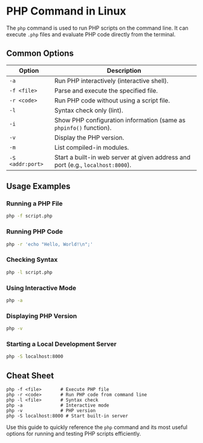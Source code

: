 # PHP Command in Linux

The `php` command is used to run PHP scripts on the command line. It can execute `.php` files and evaluate PHP code directly from the terminal.

## Common Options

| Option        | Description                                                                 |
|---------------|-----------------------------------------------------------------------------|
| `-a`          | Run PHP interactively (interactive shell).                                  |
| `-f <file>`   | Parse and execute the specified file.                                       |
| `-r <code>`   | Run PHP code without using a script file.                                   |
| `-l`          | Syntax check only (lint).                                                   |
| `-i`          | Show PHP configuration information (same as `phpinfo()` function).          |
| `-v`          | Display the PHP version.                                                    |
| `-m`          | List compiled-in modules.                                                   |
| `-S <addr:port>` | Start a built-in web server at given address and port (e.g., `localhost:8000`). |

## Usage Examples

### Running a PHP File
```bash
php -f script.php
```

### Running PHP Code
```bash
php -r 'echo "Hello, World!\n";'
```

### Checking Syntax
```bash
php -l script.php
```

### Using Interactive Mode
```bash
php -a
```

### Displaying PHP Version
```bash
php -v
```

### Starting a Local Development Server
```bash
php -S localhost:8000
```

## Cheat Sheet

```plaintext
php -f <file>       # Execute PHP file
php -r <code>       # Run PHP code from command line
php -l <file>       # Syntax check
php -a              # Interactive mode
php -v              # PHP version
php -S localhost:8000 # Start built-in server
```

Use this guide to quickly reference the `php` command and its most useful options for running and testing PHP scripts efficiently.
